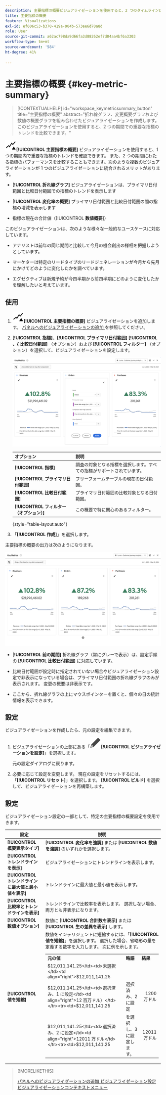```yaml
---
description: 主要指標の概要ビジュアライゼーションを使用すると、2 つのタイムラインにわたる指標のパフォーマンスを比較できます。
title: 主要指標の概要
feature: Visualizations
exl-id: ef606c53-b370-419a-904b-573ee6d70a8d
role: User
source-git-commit: a62ac798da9d66fa3d88262ef7d04aa4bf6a3303
workflow-type: tm+mt
source-wordcount: '584'
ht-degree: 41%

---
```


# 主要指標の概要 {#key-metric-summary}

<!-- markdownlint-disable MD034 -->

>[!CONTEXTUALHELP]
>id="workspace_keymetricsummary_button"
>title="主要指標の概要"
>abstract="折れ線グラフ、変更概要グラフおよび数値の概要グラフを組み合わせたビジュアライゼーションを作成します。このビジュアライゼーションを使用すると、2 つの期間での重要な指標のトレンドを比較できます。"

<!-- markdownlint-enable MD034 -->


![ 主要指標 ](/help/assets/icons/KeyMetrics.svg)**[!UICONTROL 主要指標の概要]** ビジュアライゼーションを使用すると、1 つの期間内で重要な指標のトレンドを確認できます。 また、2 つの期間にわたる指標のパフォーマンスを比較することもできます。次のような複数のビジュアライゼーションが 1 つのビジュアライゼーションに統合されるメリットがあります。

* **[!UICONTROL 折れ線グラフ]** ビジュアライゼーションは、プライマリ日付範囲と比較日付範囲での指標のトレンドを表示します

* **[!UICONTROL 変化率の概要]** プライマリ日付範囲と比較日付範囲の間の指標の増減を表示します

* 指標の現在の合計値（[!UICONTROL **数値概要**]）

このビジュアライゼーションは、次のような様々な一般的なユースケースに対応しています。

* アナリストは前年の同じ期間と比較して今月の機会創出の様相を把握しようとしています。

* マーケターは特定のリードタイプのリードジェネレーションが今月から先月にかけてどのように変化したかを調べています。

* エグゼクティブは新規予約が今四半期から前四半期にどのように変化したかを理解したいと考えています。

## 使用

1. ![ 主要指標 ](/help/assets/icons/KeyMetrics.svg)**[!UICONTROL 主要指標の概要]** ビジュアライゼーションを追加します。 [ パネルへのビジュアライゼーションの追加 ](freeform-analysis-visualizations.md#add-visualizations-to-a-panel) を参照してください。

1. **[!UICONTROL 指標]**、**[!UICONTROL プライマリ日付範囲]** **[!UICONTROL 、{ 比較日付範囲]** （オプション）および **[!UICONTROL フィルター]** （オプション）を選択して、ビジュアライゼーションを設定します。

   ![ 指標、プライマリ日付範囲、比較日付範囲およびセグメントのオプションを示す主要指標の設定。](assets/key-metrics-config.png)

   | オプション | 説明 |
   | --- | --- |
   | **[!UICONTROL 指標]** | 調査の対象となる指標を選択します。すべての指標がサポートされています。 |
   | **[!UICONTROL プライマリ日付範囲]** | フリーフォームテーブルの現在の日付範囲。 |
   | **[!UICONTROL 比較日付範囲]** | プライマリ日付範囲の比較対象となる日付範囲。 |
   | **[!UICONTROL フィルター（オプション）]** | この概要で特に関心のあるフィルター。 |

   {style="table-layout:auto"}

1. 「**[!UICONTROL 作成]**」を選択します。

<!--## How the Key Metric Summary visualization handles the comparison date range

(This will probably release in January. Per Jaden Howell)

* If the primary date range is set to the panel date range, there are 2-6 options that are considered 'relative' to the primary date range. These usually include the previous period (same amount of time immediately proceeding the primary date range), and 52 weeks prior to that date range.

* If the comparison date range is set to one of the 'relative' options, upon updating the primary date range, the comparison date range updates to the period immediate preceding the panel date range.

* If your comparison date range is *not* set to a 'relative' option, then updating the panel date range changes your primary date range, but has no effect on the comparison date range.

**Example 1**

Primary date range is set to the panel's date range: 'Yesterday'
Comparison date range is set to a relative date range, one of: 'Previous day', 'Same day last week', 'Same day 4 weeks prior', 'Same day last month', 'Same day last year', or 'Same day 52 weeks prior'.
When I change the panel's date range to 'This month', the comparison date range will update to 'Previous month'.

**Example 2**
 
Primary date range is set to the panel's date range: 'Yesterday'
Comparison date range is set to a non-relative date range, such as 'Feb 2nd, 2022', 'Highest sales day', 'Last week', etc. 

>[!NOTE]
>
>Last week is relative to the day the project is opened on, but it is not based on the panel's date range of 'Yesterday'. In other cases, such as if the panel's date range was 'This week', it may be relative.

When you change the panel's date range to '4 days ago', the comparison date range remains at the previous selection. -->

主要指標の概要の出力は次のようになります。

![ 指標、変更概要、数値概要、折れ線グラフを示す主要指標の出力。](assets/key-metrics.png)

* **[!UICONTROL 前の期間]** 折れ線グラフ（常にグレーで表示）は、設定手順の **[!UICONTROL 比較日付範囲]** に対応しています。

* 比較日付範囲が設定時に指定されていない場合やビジュアライゼーション設定で非表示になっている場合は、プライマリ日付範囲の折れ線グラフのみが表示されます。 変更の概要は非表示です。

* ここから、折れ線グラフの上にマウスポインターを置くと、個々の日の統計情報を表示できます。


## 設定

ビジュアライゼーションを作成したら、元の設定を編集できます。

1. ビジュアライゼーションの上部にある「![ 編集 ](/help/assets/icons/Edit.svg)**[!UICONTROL ビジュアライゼーションを設定]**」を選択します。

   元の設定ダイアログに戻ります。

1. 必要に応じて設定を変更します。 現在の設定をリセットするには、「**[!UICONTROL リセット]**」を選択します。 **[!UICONTROL ビルド]** を選択して、ビジュアライゼーションを再構築します。

## 設定

ビジュアライゼーション設定の一部として、特定の主要指標の概要設定を使用できます。

| 設定 | 説明 |
|---|---|
| **[!UICONTROL 概要表示タイプ]** | **[!UICONTROL 変化率を強調]** または **[!UICONTROL 数値を強調]** のいずれかを選択します。 |
| **[!UICONTROL トレンドラインを表示]** | ビジュアライゼーションにトレンドラインを表示します。 |
| **[!UICONTROL トレンドラインに最大値と最小値を表示]** | トレンドラインに最大値と最小値を表示します。 |
| **[!UICONTROL 比較率とトレンドラインを表示]** | トレンドラインで比較率を表示します。 選択しない場合、両方とも非表示になります。 |
| **[!UICONTROL 数値オプション]** | 数値に **[!UICONTROL 合計数を表示]** または **[!UICONTROL 生の差異を表示]** します。 |
| **[!UICONTROL 値を短縮]** | 数値をインテリジェントに短縮するには、「**[!UICONTROL 値を短縮]**」を選択します。 選択した場合、省略形の量を定義する数字を入力します。 次に例を示します。<br/><table><tr><td>**元の値**</td><td>**略語**</td><td>**結果**</td></tr><tr><td>$12,011,141.25</td><td>未選択</td><td  align="right">$12,011,141.25</td></tr><tr><td>$12,011,141.25</td><td>選択済み、1 に設定</td><td align="right">12 百万ドル）</td></tr><tr><td>$12,011,141.25</td><td>選択済み、2 に設定</td><td  align="right">1200 万ドル</td></tr><tr><td>$12,011,141.25</td><td>選択済み、2 に設定</td><td align="right">12011 万ドル</td></tr><tr><td>$12,011,141.25</td><td>を選択し、3 に設定します。</td><td align="right">12011 万ドル</td></tr></table> |

>[!MORELIKETHIS]
>
>[ パネルへのビジュアライゼーションの追加 ](/help/analysis-workspace/visualizations/freeform-analysis-visualizations.md#add-visualizations-to-a-panel)
>[ビジュアライゼーション設定 ](/help/analysis-workspace/visualizations/freeform-analysis-visualizations.md#settings)
>[ビジュアライゼーションコンテキストメニュー ](/help/analysis-workspace/visualizations/freeform-analysis-visualizations.md#context-menu)
>
